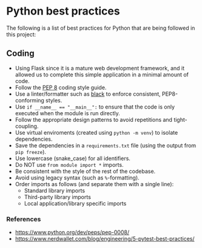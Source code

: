 
# Python best practices

The following is a list of best practices for Python that are being followed in this project:

## Coding

- Using Flask since it is a mature web development framework, and it allowed us to complete this simple application in a minimal amount of code.
- Follow the [PEP 8](https://www.python.org/dev/peps/pep-0008/) coding style guide.
- Use a linter/formatter such as [black](https://pypi.python.org/pypi/black) to enforce consistent, PEP8-conforming styles.
- Use `if __name__ == "__main__":` to ensure that the code is only executed when the module is run directly.
- Follow the appropriate design patterns to avoid repetitions and tight-coupling.
- Use virtual enviroments (created using `python -m venv`) to isolate dependencies.
- Save the dependencies in a `requirements.txt` file (using the output from `pip freeze`).
- Use lowercase (snake_case) for all identifiers.
- Do NOT use `from module import *` imports.
- Be consistent with the style of the rest of the codebase.
- Avoid using legacy syntax (such as `%`-formatting).
- Order imports as follows (and separate them with a single line):
  - Standard library imports
  - Third-party library imports
  - Local application/library specific imports


### References

- https://www.python.org/dev/peps/pep-0008/
- https://www.nerdwallet.com/blog/engineering/5-pytest-best-practices/
